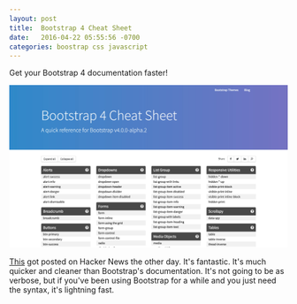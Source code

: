 ```yaml
---
layout: post
title:  Bootstrap 4 Cheat Sheet
date:   2016-04-22 05:55:56 -0700
categories: boostrap css javascript
---
```


Get your Bootstrap 4 documentation faster!

![Bootstrap 4 Cheat Sheet][2]

[This][1] got posted on Hacker News the other day. It's fantastic. It's much quicker
and cleaner than Bootstrap's documentation. It's not going to be as verbose, but
if you've been using Bootstrap for a while and you just need the syntax, it's
lightning fast.

[1]: http://hackerthemes.com/bootstrap-cheatsheet
[2]: /images/posts/bootstrap-4-cheatsheet.jpg

